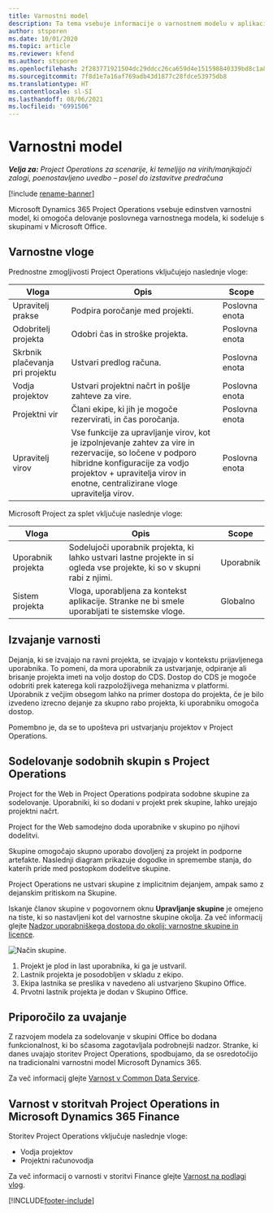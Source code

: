 ```yaml
---
title: Varnostni model
description: Ta tema vsebuje informacije o varnostnem modelu v aplikaciji Dynamics 365 Project Operations.
author: stsporen
ms.date: 10/01/2020
ms.topic: article
ms.reviewer: kfend
ms.author: stsporen
ms.openlocfilehash: 2f283771921504dc29ddcc26ca659d4e151598840339bd8c1a857e8bf5dde9ed
ms.sourcegitcommit: 7f8d1e7a16af769adb43d1877c28fdce53975db8
ms.translationtype: HT
ms.contentlocale: sl-SI
ms.lasthandoff: 08/06/2021
ms.locfileid: "6991506"
---
```

# <a name="security-model"></a>Varnostni model

_**Velja za:** Project Operations za scenarije, ki temeljijo na virih/manjkajoči zalogi, poenostavljeno uvedbo – posel do izstavitve predračuna_

[!include [rename-banner](~/includes/cc-data-platform-banner.md)]

Microsoft Dynamics 365 Project Operations vsebuje edinstven varnostni model, ki omogoča delovanje poslovnega varnostnega modela, ki sodeluje s skupinami v Microsoft Office. 


## <a name="security-roles"></a>Varnostne vloge
Prednostne zmogljivosti Project Operations vključujejo naslednje vloge:

| Vloga                          | Opis                                                                                                                                                                 | Scope |
|-------------------------------|-----------------------------------------------------------------------------------------------------------------------------------------------------------------------------|------|
| Upravitelj prakse              | Podpira poročanje med projekti.                                                                                                            | Poslovna enota              |
| Odobritelj projekta              | Odobri čas in stroške projekta.                                                                                                                              | Poslovna enota |
| Skrbnik plačevanja pri projektu | Ustvari predlog računa.                                                                                                                                                 | Poslovna enota |
| Vodja projektov               | Ustvari projektni načrt in pošlje zahteve za vire.                                                                                                                              | Poslovna enota |
| Projektni vir              | Člani ekipe, ki jih je mogoče rezervirati, in čas poročanja.                                                                                                          | Poslovna enota|
| Upravitelj virov              | Vse funkcije za upravljanje virov, kot je izpolnjevanje zahtev za vire in rezervacije, so ločene v podporo hibridne konfiguracije za vodjo projektov + upravitelja virov in enotne, centralizirane vloge upravitelja virov. | Poslovna enota |


Microsoft Project za splet vključuje naslednje vloge:

| Vloga           | Opis                                                                                                        | Scope  |
|----------------|--------------------------------------------------------------------------------------------------------------------|--------|
| Uporabnik projekta   | Sodelujoči uporabnik projekta, ki lahko ustvari lastne projekte in si ogleda vse projekte, ki so v skupni rabi z njimi. | Uporabnik   |
| Sistem projekta | Vloga, uporabljena za kontekst aplikacije. Stranke ne bi smele uporabljati te sistemske vloge.                                    | Globalno |

## <a name="security-enforcement"></a>Izvajanje varnosti
Dejanja, ki se izvajajo na ravni projekta, se izvajajo v kontekstu prijavljenega uporabnika. To pomeni, da mora uporabnik za ustvarjanje, odpiranje ali brisanje projekta imeti na voljo dostop do CDS. Dostop do CDS je mogoče odobriti prek katerega koli razpoložljivega mehanizma v platformi. Uporabnik z večjim obsegom lahko na primer dostopa do projekta, če je bilo izvedeno izrecno dejanje za skupno rabo projekta, ki uporabniku omogoča dostop.

Pomembno je, da se to upošteva pri ustvarjanju projektov v Project Operations.

## <a name="modern-group-collaboration-with-project-operations"></a>Sodelovanje sodobnih skupin s Project Operations
Project for the Web in Project Operations podpirata sodobne skupine za sodelovanje. Uporabniki, ki so dodani v projekt prek skupine, lahko urejajo projektni načrt.

Project for the Web samodejno doda uporabnike v skupino po njihovi dodelitvi.

Skupine omogočajo skupno uporabo dovoljenj za projekt in podporne artefakte. Naslednji diagram prikazuje dogodke in spremembe stanja, do katerih pride med postopkom dodelitve skupine.

Project Operations ne ustvari skupine z implicitnim dejanjem, ampak samo z dejanskim pritiskom na Skupine.

Iskanje članov skupine v pogovornem oknu **Upravljanje skupine** je omejeno na tiste, ki so nastavljeni kot del varnostne skupine okolja. Za več informacij glejte [Nadzor uporabniškega dostopa do okolij: varnostne skupine in licence](/power-platform/admin/control-user-access).

![Način skupine.](./media/groupsmode.png)

1. Projekt je plod in last uporabnika, ki ga je ustvaril.
2. Lastnik projekta je posodobljen v skladu z ekipo.
3. Ekipa lastnika se preslika v navedeno ali ustvarjeno Skupino Office.
4. Prvotni lastnik projekta je dodan v Skupino Office.

## <a name="deployment-recommendation"></a>Priporočilo za uvajanje
Z razvojem modela za sodelovanje v skupini Office bo dodana funkcionalnost, ki bo sčasoma zagotavljala podrobnejši nadzor. Stranke, ki danes uvajajo storitev Project Operations, spodbujamo, da se osredotočijo na tradicionalni varnostni model Microsoft Dynamics 365.

Za več informacij glejte [Varnost v Common Data Service](/power-platform/admin/wp-security).

## <a name="project-operations-and-microsoft-dynamics-365-finance-security"></a>Varnost v storitvah Project Operations in Microsoft Dynamics 365 Finance
Storitev Project Operations vključuje naslednje vloge:

- Vodja projektov
- Projektni računovodja

Za več informacij o varnosti v storitvi Finance glejte [Varnost na podlagi vlog](/dynamics365/fin-ops-core/dev-itpro/sysadmin/role-based-security).




[!INCLUDE[footer-include](../includes/footer-banner.md)]